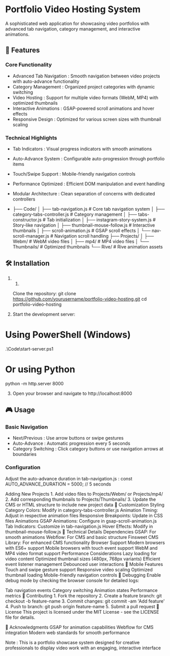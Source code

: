 # Portfolio Video Hosting System
A sophisticated web application for showcasing video portfolios with advanced tab navigation, category management, and interactive animations.

## 🚀 Features
### Core Functionality
- Advanced Tab Navigation : Smooth navigation between video projects with auto-advance functionality
- Category Management : Organized project categories with dynamic switching
- Video Hosting : Support for multiple video formats (WebM, MP4) with optimized thumbnails
- Interactive Animations : GSAP-powered scroll animations and hover effects
- Responsive Design : Optimized for various screen sizes with thumbnail scaling
### Technical Highlights
- Tab Indicators : Visual progress indicators with smooth animations
- Auto-Advance System : Configurable auto-progression through portfolio items
- Touch/Swipe Support : Mobile-friendly navigation controls
- Performance Optimized : Efficient DOM manipulation and event handling
- Modular Architecture : Clean separation of concerns with dedicated controllers

- ├── Code/
│   ├── tab-navigation.js          # Core tab navigation system
│   ├── category-tabs-controller.js # Category management
│   ├── tabs-constructor.js        # Tab initialization
│   ├── instagram-story-system.js  # Story-like navigation
│   ├── thumbnail-mouse-follow.js  # Interactive thumbnails
│   ├── scroll-animation.js        # GSAP scroll effects
│   └── nav-scroll-manager.js      # Navigation scroll handling
├── Projects/
│   ├── Webm/                      # WebM video files
│   ├── mp4/                       # MP4 video files
│   └── Thumbnails/                # Optimized thumbnails
└── Rive/                          # Rive animation assets

## 🛠️ Installation
1. 1.
   Clone the repository:
git clone https://github.com/yourusername/portfolio-video-hosting.git
cd portfolio-video-hosting

2. Start the development server:
# Using PowerShell (Windows)
.\Code\start-server.ps1

# Or using Python
python -m http.server 8000

3. Open your browser and navigate to http://localhost:8000
## 🎮 Usage
### Basic Navigation
- Next/Previous : Use arrow buttons or swipe gestures
- Auto-Advance : Automatic progression every 5 seconds
- Category Switching : Click category buttons or use navigation arrows at boundaries
### Configuration
Adjust the auto-advance duration in tab-navigation.js :
const AUTO_ADVANCE_DURATION = 5000; // 5 seconds

Adding New Projects
1.
Add video files to Projects/Webm/ or Projects/mp4/
2.
Add corresponding thumbnails to Projects/Thumbnails/
3.
Update the CMS or HTML structure to include new project data
🎨 Customization
Styling
Category Colors: Modify in category-tabs-controller.js
Animation Timing: Adjust in respective animation files
Responsive Breakpoints: Update in CSS files
Animations
GSAP Animations: Configure in gsap-scroll-animation.js
Tab Indicators: Customize in tab-navigation.js
Hover Effects: Modify in thumbnail-mouse-follow.js
🔧 Technical Details
Dependencies
GSAP: For smooth animations
Webflow: For CMS and basic structure
Finsweet CMS Library: For enhanced CMS functionality
Browser Support
Modern browsers with ES6+ support
Mobile browsers with touch event support
WebM and MP4 video format support
Performance Considerations
Lazy loading for video content
Optimized thumbnail sizes (480px, 768px variants)
Efficient event listener management
Debounced user interactions
📱 Mobile Features
Touch and swipe gesture support
Responsive video scaling
Optimized thumbnail loading
Mobile-friendly navigation controls
🐛 Debugging
Enable debug mode by checking the browser console for detailed logs:

Tab navigation events
Category switching
Animation states
Performance metrics
🤝 Contributing
1.
Fork the repository
2.
Create a feature branch: git checkout -b feature-name
3.
Commit changes: git commit -am 'Add feature'
4.
Push to branch: git push origin feature-name
5.
Submit a pull request
📄 License
This project is licensed under the MIT License - see the LICENSE file for details.

🙏 Acknowledgments
GSAP for animation capabilities
Webflow for CMS integration
Modern web standards for smooth performance

Note : This is a portfolio showcase system designed for creative professionals to display video work with an engaging, interactive interface
